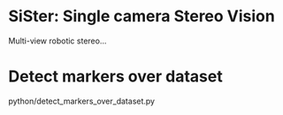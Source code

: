 # SiSter: Single camera Stereo Vision
Multi-view robotic stereo...



# Detect markers over dataset

python/detect_markers_over_dataset.py


